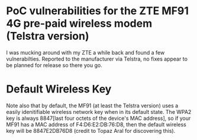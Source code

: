 # PoC vulnerabilities for the ZTE MF91 4G pre-paid wireless modem (Telstra version) #

I was mucking around with my ZTE a while back and found a few vulnerabilties. Reported to the manufacturer via Telstra, no fixes appear to be planned for release so there you go.

# Default Wireless Key

Note also that by default, the MF91 (at least the Telstra version) uses a easily idenitifiable wireless network key when in its default state. The WPA2 key is always 8847[last four octets of the device's MAC address], so if your MF91 has a MAC address of  F4:D6:E2:DB:76:D8, then the default wireless key will be 8847E2DB76D8 (credit to Topaz Aral for discovering this).
